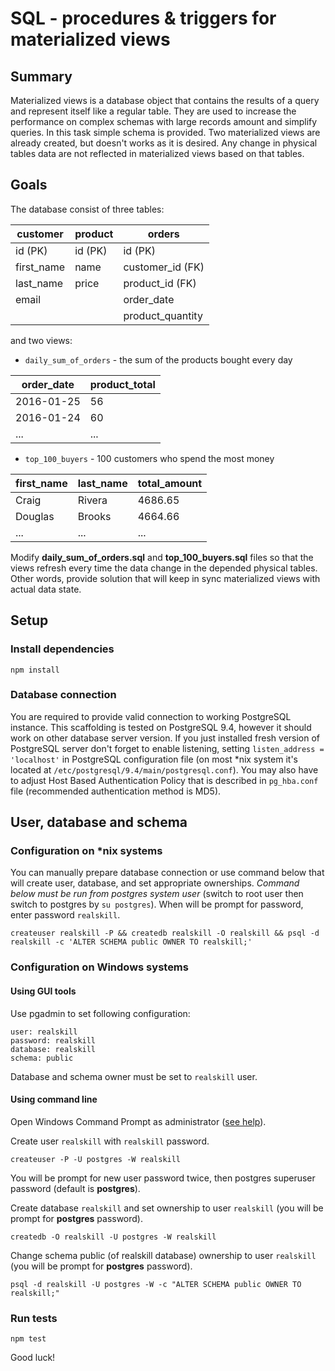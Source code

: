 # SQL - procedures & triggers for materialized views

## Summary
Materialized views is a database object that contains the results of a query and represent itself like a regular table. 
They are used to increase the performance on complex schemas with large records amount and simplify queries. 
In this task simple schema is provided. Two materialized views are already created, but doesn't works as it is desired. Any change in physical tables data are not reflected in materialized views based on that tables.

## Goals

The database consist of three tables:

| customer   | product  | orders            |  
|------------|----------|-------------------|
| id (PK)    | id (PK)  | id (PK)           | 
| first_name | name     | customer_id (FK)  | 
| last_name  | price    | product_id (FK)   |
| email      |          | order_date        |
|            |          | product_quantity  |

 and two views:
 
* `daily_sum_of_orders` - the sum of the products bought every day

| order_date | product_total  |
|------------|----------------|
| 2016-01-25 | 56             | 
| 2016-01-24 | 60             | 
| ...        | ...            | 


* `top_100_buyers` - 100 customers who spend the most money

| first_name   | last_name  | total_amount      |  
|--------------|------------|-------------------|
| Craig        | Rivera     | 4686.65           | 
| Douglas      | Brooks     | 4664.66           | 
| ...          | ...        | ...               |


Modify **daily_sum_of_orders.sql** and **top_100_buyers.sql** files so that the views refresh every time the data change in the depended physical tables. Other words, provide solution that will keep in sync materialized views with actual data state.


## Setup

### Install dependencies 

```
npm install
```
 
### Database connection

You are required to provide valid connection to working PostgreSQL instance. This scaffolding is tested on PostgreSQL 9.4, however it should work on other 
database server version. 
If you just installed fresh version of PostgreSQL server don't forget to enable listening, setting `listen_address = 'localhost'` in PostgreSQL configuration
 file (on most *nix system it's located at `/etc/postgresql/9.4/main/postgresql.conf`). You may also have to adjust Host Based Authentication Policy that is 
 described in `pg_hba.conf` file (recommended authentication method is MD5).
 
## User, database and schema

### Configuration on *nix systems

You can manually prepare database connection or use command below that will create user, database, and set appropriate ownerships.
*Command below must be run from postgres system user* (switch to root user then switch to postgres by `su postgres`). When will be prompt for password, enter
 password `realskill`.
```  
createuser realskill -P && createdb realskill -O realskill && psql -d realskill -c 'ALTER SCHEMA public OWNER TO realskill;'
```

### Configuration on Windows systems

#### Using GUI tools
Use pgadmin to set following configuration:
```
user: realskill
password: realskill
database: realskill
schema: public
```
Database and schema owner must be set to `realskill` user.

#### Using command line

Open Windows Command Prompt as administrator ([see help](https://technet.microsoft.com/en-us/library/cc947813.aspx)).

Create user `realskill` with `realskill` password.

```
createuser -P -U postgres -W realskill
```

You will be prompt for new user password twice, then postgres superuser password (default is **postgres**).

Create database `realskill` and set ownership to user `realskill` (you will be prompt for **postgres** password).

```
createdb -O realskill -U postgres -W realskill
```

Change schema public (of realskill database) ownership to user `realskill` (you will be prompt for **postgres** password).

```
psql -d realskill -U postgres -W -c "ALTER SCHEMA public OWNER TO realskill;"
```

### Run tests

    npm test


Good luck!
